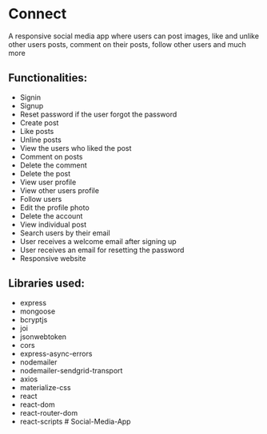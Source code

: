 # Connect
A responsive social media app where users can post images, like and unlike other users posts, comment on their posts, follow other users and much more

## Functionalities:
- Signin
- Signup
- Reset password if the user forgot the password
- Create post
- Like posts
- Unline posts
- View the users who liked the post
- Comment on posts
- Delete the comment
- Delete the post
- View user profile
- View other users profile
- Follow users
- Edit the profile photo
- Delete the account
- View individual post
- Search users by their email
- User receives a welcome email after signing up
- User receives an email for resetting the password
- Responsive website

## Libraries used:
- express
- mongoose
- bcryptjs
- joi
- jsonwebtoken
- cors
- express-async-errors
- nodemailer
- nodemailer-sendgrid-transport
- axios
- materialize-css
- react
- react-dom
- react-router-dom
- react-scripts
#   S o c i a l - M e d i a - A p p 
 
 
